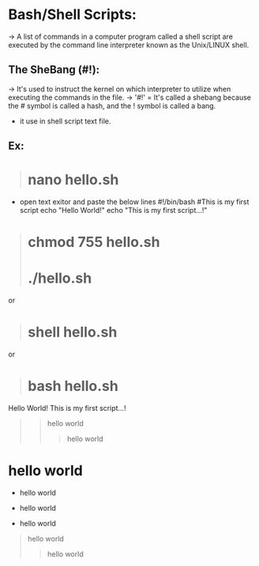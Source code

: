 Bash/Shell Scripts:
===================
-> A list of commands in a computer program called a shell script are executed by the command line interpreter known as the Unix/LINUX shell.

The SheBang (#!):
----------------
-> It's used to instruct the kernel on which interpreter to utilize when executing the commands in the file.
-> '#!' = It's called a shebang because the # symbol is called a hash, and the ! symbol is called a bang.
- it use in shell script text file.

Ex:
---
> # nano hello.sh
- open text exitor and paste the below lines
#!/bin/bash
#This is my first script
echo "Hello World!"
echo "This is my first script...!"
> # chmod 755 hello.sh
> # ./hello.sh
or
> # shell hello.sh
or 
> # bash hello.sh
Hello World!
This is my first script...!

> > hello world
>> >hello world
# hello world
* hello world
- hello world
+ hello world

> hello world
>> hello world


